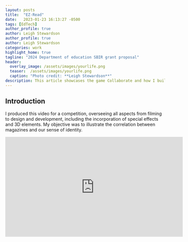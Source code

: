 ```yaml
---
layout: posts
title:  "EZ-Read"
date:   2023-01-23 16:13:27 -0500
tags: [EdTech]
author_profile: true
author: Leigh Stewardson
author_profile: true
author: Leigh Stewardson
categories: work
highlight_home: true
tagline: "2024 Department of education SBIR grant proposal"
header:
  overlay_image: /assets/images/yourlife.png
  teaser:  /assets/images/yourlife.png
  caption: "Photo credit: **Leigh Stewardson**"
description: This article showcases the game Collaborate and how I build it.
---
```


## Introduction
I produced this video for a competition, overseeing all aspects from filming to design and development, including the incorporation of special effects and 3D elements. My objective was to illustrate the correlation between magazines and our sense of identity.

<iframe width="560" height="315" src="https://www.youtube.com/embed/OfBKDwCyi7w?si=U1O5vPJ_5yvMAufz" title="YouTube video player" frameborder="0" allow="accelerometer; autoplay; clipboard-write; encrypted-media; gyroscope; picture-in-picture; web-share" allowfullscreen></iframe>
